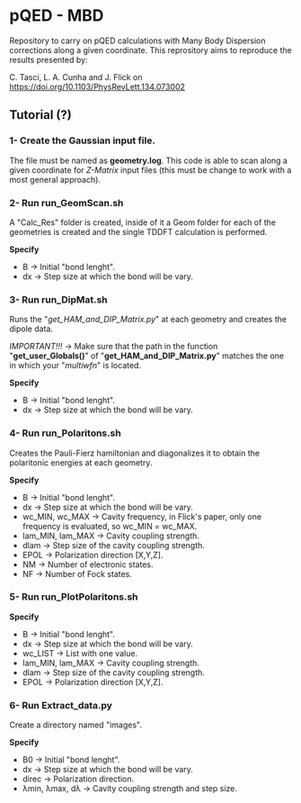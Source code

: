 # pQED - MBD

Repository to carry on pQED calculations with Many Body Dispersion corrections along a given coordinate. This reprository aims to reproduce the results presented by:

C. Tasci, L. A. Cunha and J. Flick on https://doi.org/10.1103/PhysRevLett.134.073002

## Tutorial (?)

### 1- Create the Gaussian input file.
The file must be named as **geometry.log**. This code is able to scan along a given coordinate for *Z-Matrix* input files (this must be change to work with a most general approach).

### 2- Run **run_GeomScan.sh**
A "Calc_Res" folder is created, inside of it a Geom folder for each of the geometries is created and the single TDDFT calculation is performed.

**Specify** 
 - B $\rightarrow$ Initial "bond lenght".
 - dx $\rightarrow$ Step size at which the bond will be vary. 

### 3- Run **run_DipMat.sh** 
Runs the "*get_HAM_and_DIP_Matrix.py*" at each geometry and creates the dipole data.

*IMPORTANT!!!* $\rightarrow$ Make sure that the path in the
function "**get_user_Globals()**" of "**get_HAM_and_DIP_Matrix.py**" matches the one in which your "*multiwfn*" is located.

**Specify** 
 - B $\rightarrow$ Initial "bond lenght".
 - dx $\rightarrow$ Step size at which the bond will be vary. 

### 4- Run **run_Polaritons.sh**
Creates the Pauli-Fierz hamiltonian and diagonalizes it to obtain the polaritonic energies at each geometry.

**Specify** 
 - B $\rightarrow$ Initial "bond lenght".
 - dx $\rightarrow$ Step size at which the bond will be vary. 
 - wc_MIN, wc_MAX $\rightarrow$ Cavity frequency, in Flick's paper, only one frequency is evaluated, so wc_MIN = wc_MAX.
 - lam_MIN, lam_MAX $\rightarrow$ Cavity coupling strength.
 - dlam $\rightarrow$ Step size of the cavity coupling strength.
 - EPOL $\rightarrow$ Polarization direction [X,Y,Z].
 - NM $\rightarrow$ Number of electronic states.
 - NF $\rightarrow$ Number of Fock states.
 
### 5- Run **run_PlotPolaritons.sh**

**Specify** 
 - B $\rightarrow$ Initial "bond lenght".
 - dx $\rightarrow$ Step size at which the bond will be vary. 
 - wc_LIST $\rightarrow$ List with one value.
 - lam_MIN, lam_MAX $\rightarrow$ Cavity coupling strength.
 - dlam $\rightarrow$ Step size of the cavity coupling strength.
 - EPOL $\rightarrow$ Polarization direction [X,Y,Z].

 ### 6- Run **Extract_data.py**

 Create a directory named "images".

 **Specify** 
 - B0 $\rightarrow$ Initial "bond lenght".
 - dx $\rightarrow$ Step size at which the bond will be vary. 
 - direc $\rightarrow$ Polarization direction.
 - λmin, λmax, dλ $\rightarrow$ Cavity coupling strength and step size.